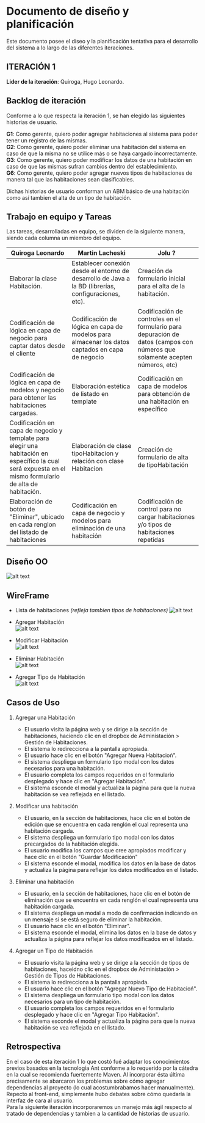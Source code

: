# Documento de diseño y planificación 
Este documento posee el diseo y la planificación tentativa para el desarrollo del sistema a lo largo de las diferentes iteraciones.


## ITERACIÓN 1

**Lider de la iteración**: Quiroga, Hugo Leonardo.

## Backlog de iteración
Conforme a lo que respecta la iteración 1, se han elegido las siguientes historias de usuario.

**G1**: Como gerente, quiero poder agregar habitaciones al sistema para poder tener un registro de las mismas. <br> 
**G2**: Como gerente, quiero poder eliminar una habitación del sistema en caso de que la misma no se utilice más o se haya cargado incorrectamente. <br>
**G3**: Como gerente, quiero poder modificar los datos de una habitación en caso de que las mismas sufran cambios dentro del establecimiento. <br>
**G6**: Como gerente, quiero poder agregar nuevos tipos de habitaciones de manera tal que las habitaciones sean clasificables.<br>

Dichas historias de usuario conforman un ABM básico de una habitación como así tambien el alta de un tipo de habitación. 

## Trabajo en equipo y Tareas
Las tareas, desarrolladas en equipo, se dividen de la siguiente manera, siendo cada columna un miembro del equipo.

| Quiroga Leonardo | Martin Lacheski | Jolu ?|
| -----------| ------------------|-----------------|
| Elaborar la clase Habitación. | Establecer conexión desde el entorno de desarrollo de Java a la BD (librerías, configuraciones, etc). | Creación de formulario inicial para el alta de la habitación.
| Codificación de lógica en capa de negocio para captar datos desde el cliente| Codificación de lógica en capa de modelos para almacenar los datos captados en capa de negocio | Codificación de controles en el formulario para depuración de datos (campos con números que solamente acepten números, etc) |
| Codificación de lógica en capa de modelos y negocio para obtener las habitaciones cargadas. | Elaboración estética de listado en template | Codificación en capa de modelos para obtención de una habitación en específico|
| Codificación en capa de negocio y template para elegir una habitación en específico la cual será expuesta en el mismo formulario de alta de habitación. | Elaboración de clase tipoHabitacion y relación con clase Habitacion| Creación de formulario de alta de tipoHabitación | Codificación de lógica en capa de negocio y modelos para almacenar los datos cargados en el formulario de alta de tipoHabitacion|
| Elaboración de botón de "Eliminar", ubicado en cada renglon del listado de habitaciones | Codificación en capa de negocio y modelos para eliminación de una habitación | Codificación de control para no cargar habitaciones y/o tipos de habitaciones repetidas |

## Diseño OO

![alt text](../img/Diagrama_clases_Iteración_1.png)


## WireFrame

- Lista de habitaciones *(refleja tambien tipos de habitaciones)*
![alt text](../img/principal_habitaciones.png)

- Agregar Habitación <br>
![alt text](../img/agregar_habitacion.png)

- Modificar Habitación <br>
![alt text](../img/modificar_habitacion.png)

- Eliminar Habitación <br>
![alt text](../img/eliminar_habitacion.png)

- Agregar Tipo de Habitación <br>
![alt text](../img/agregar_tipo_habitacion.png)


## Casos de Uso

1. Agregar una Habitación
    - El usuario visita la página web y se dirige a la sección de habitaciones, haciendo clic en el dropbox de Administación > Gestión de Habitaciones.
    - El sistema lo redirecciona a la pantalla apropiada.
    - El usuario hace clic en el botón "Agregar Nueva Habitacioń". 
    - El sistema despliega un formulario tipo modal con los datos necesarios para una habitación.
    - El usuario completa los campos requeridos en el formulario desplegado y hace clic en "Agregar Habitación".
    - El sistema esconde el modal y actualiza la página para que la nueva habitación se vea reflejada en el listado.

2. Modificar una habitación
    - El usuario, en la sección de habitaciones, hace clic en el botón de edición que se encuentra en cada renglón el cual representa una habitación cargada.
    - El sistema despliega un formulario tipo modal con los datos precargados de la habitación elegida.
    - El usuario modifica los campos que cree apropiados modificar y hace clic en el botón "Guardar Modificación"
    - El sistema esconde el modal, modifica los datos en la base de datos y actualiza la página para reflejar los datos modificados en el listado.

3. Eliminar una habitación
    - El usuario, en la sección de habitaciones, hace clic en el botón de eliminación que se encuentra en cada renglón el cual representa una habitación cargada.
    - El sistema despliega un modal a modo de confirmación indicando en un mensaje si se está seguro de eliminar la habitación.
    - El usuario hace clic en el botón "Eliminar". 
    - El sistema esconde el modal, elimina los datos en la base de datos y actualiza la página para reflejar los datos modificados en el listado.

4. Agregar un Tipo de Habitación
     - El usuario visita la página web y se dirige a la sección de tipos de habitaciones, haceidno clic en el dropbox de Administación > Gestión de Tipos de Habitaciones.
    - El sistema lo redirecciona a la pantalla apropiada.
    - El usuario hace clic en el botón "Agregar Nuevo Tipo de Habitacioń". 
    - El sistema despliega un formulario tipo modal con los datos necesarios para un tipo de habitación.
    - El usuario completa los campos requeridos en el formulario desplegado y hace clic en "Agregar Tipo Habitación".
    - El sistema esconde el modal y actualiza la página para que la nueva habitación se vea reflejada en el listado.

## Retrospectiva

En el caso de esta iteración 1 lo que costó fué adaptar los conocimientos previos basados en la tecnología Ant conforme a lo requerido por la cátedra en la cual se recomienda fuertemente Maven. Al incorporar ésta última precisamente se abarcaron los problemas sobre cómo agregar dependencias al proyecto (lo cual acostumbrabamos hacer manualmente). Repecto al front-end, simplemente hubo debates sobre cómo quedaría la interfaz de cara al usuario. <br>
Para la siguiente iteración incorporaremos un manejo más ágil respecto al tratado de dependencias y tambien a la cantidad de historias de usuario. 
